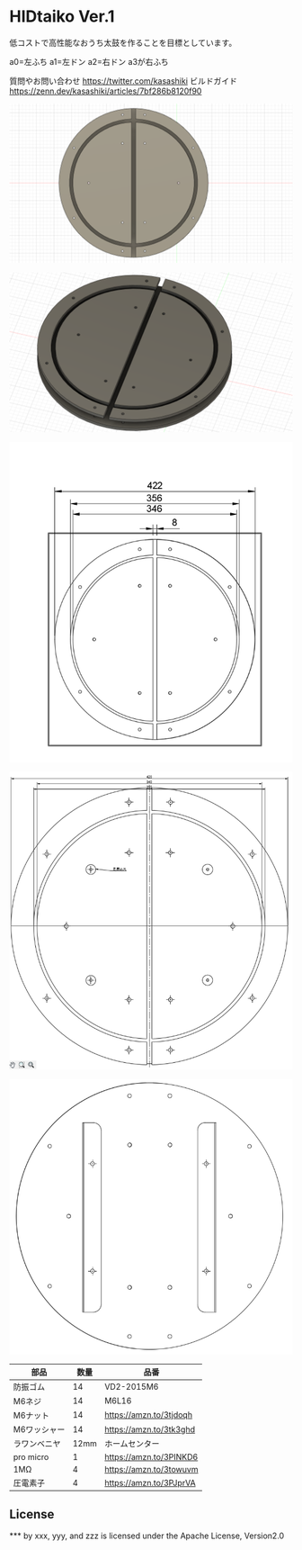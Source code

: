 # HIDtaiko Ver.1
低コストで高性能なおうち太鼓を作ることを目標としています。

a0=左ふち a1=左ドン a2=右ドン a3が右ふち

質問やお問い合わせ
https://twitter.com/kasashiki
ビルドガイド
https://zenn.dev/kasashiki/articles/7bf286b8120f90

![c.png](images/images/c.png)

![b.png](images/images/b.png)


![a.png](images/images/a.png)

![ff.png](images/images/ff.png)

![e.png](images/images/e.png)

| 部品 | 数量 | 品番 |
| ---- | ---- | ---- |
| 防振ゴム | 14 |VD2-2015M6|
| M6ネジ | 14 | M6L16 |
| M6ナット |14 | https://amzn.to/3tjdoqh |
| M6ワッシャー | 14 | https://amzn.to/3tk3ghd |
|ラワンベニヤ | 12mm | ホームセンター |  
|pro micro | 1 | https://amzn.to/3PINKD6 |
|1MΩ | 4 | https://amzn.to/3towuvm |
|圧電素子| 4 | https://amzn.to/3PJprVA |

## License
*** by xxx, yyy, and zzz is licensed under the Apache License, Version2.0




